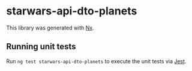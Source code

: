 # starwars-api-dto-planets

This library was generated with [Nx](https://nx.dev).

## Running unit tests

Run `ng test starwars-api-dto-planets` to execute the unit tests via [Jest](https://jestjs.io).
